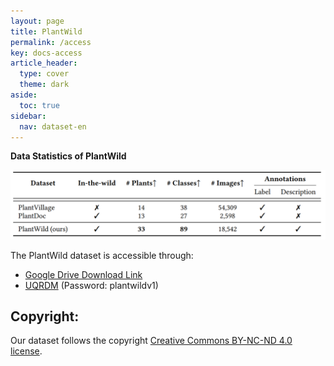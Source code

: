 ```yaml
---
layout: page
title: PlantWild
permalink: /access
key: docs-access
article_header:
  type: cover
  theme: dark
aside:
  toc: true
sidebar:
  nav: dataset-en
---
```


**Data Statistics of PlantWild**
<div align="center">
  <img width=800 src="git_figures/statistics.png"/>
</div>

The PlantWild dataset is accessible through:

* [Google Drive Download Link](https://drive.google.com/file/d/1s7FOoztTHvO03yVfw75pQY_kzZqvAckD/view?usp=drive_link)
* [UQRDM](https://cloud.rdm.uq.edu.au/index.php/s/5iTzoyby9Xobmq2) (Password: plantwildv1)


## Copyright:

Our dataset follows the copyright [Creative Commons BY-NC-ND 4.0 license](https://creativecommons.org/licenses/by-nc-nd/4.0/).

